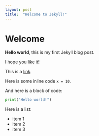 ```yaml
---
layout: post
title:  "Welcome to Jekyll!"
---
```


# Welcome

**Hello world**, this is my first Jekyll blog post.

I hope you like it!

This is a [link](https://www.google.com).

Here is some inline code `x = 10`.

And here is a block of code:

```python
print("Hello world!")
```

Here is a list:

- item 1
- item 2
- item 3